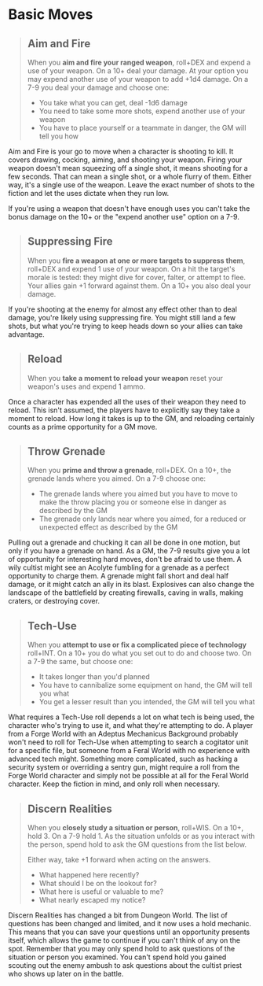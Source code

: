 # Basic Moves

>## Aim and Fire
>When you **aim and fire your ranged weapon**, roll+DEX and expend a use of your weapon. On a 10+ deal your damage. At your option you may expend another use of your weapon to add +1d4 damage. On a 7-9 you deal your damage and choose one:
>
>  - You take what you can get, deal -1d6 damage
>  - You need to take some more shots, expend another use of your weapon
>  - You have to place yourself or a teammate in danger, the GM will tell you how

Aim and Fire is your go to move when a character is shooting to kill. It covers drawing, cocking, aiming, and shooting your weapon. Firing your weapon doesn't mean squeezing off a single shot, it means shooting for a few seconds. That can mean a single shot, or a whole flurry of them. Either way, it's a single use of the weapon. Leave the exact number of shots to the fiction and let the uses dictate when they run low.

If you're using a weapon that doesn't have enough uses you can't take the bonus damage on the 10+ or the "expend another use" option on a 7-9.

<!-- -->

>## Suppressing Fire
>When you **fire a weapon at one or more targets to suppress them**, roll+DEX and expend 1 use of your weapon. On a hit the target's morale is tested: they might dive for cover, falter, or attempt to flee. Your allies gain +1 forward against them. On a 10+ you also deal your damage.

If you're shooting at the enemy for almost any effect other than to deal damage, you're likely using suppressing fire. You might still land a few shots, but what you're trying to keep heads down so your allies can take advantage.

<!-- -->

>## Reload
>When you **take a moment to reload your weapon** reset your weapon's uses and expend 1 ammo.

Once a character has expended all the uses of their weapon they need to reload. This isn't assumed, the players have to explicitly say they take a moment to reload. How long it takes is up to the GM, and reloading certainly counts as a prime opportunity for a GM move.

<!-- -->

>## Throw Grenade
>When you **prime and throw a grenade**, roll+DEX. On a 10+, the grenade lands where you aimed. On a 7-9 choose one:
>
>  - The grenade lands where you aimed but you have to move to make the throw placing you or someone else in danger as described by the GM
>  - The grenade only lands near where you aimed, for a reduced or unexpected effect as described by the GM

Pulling out a grenade and chucking it can all be done in one motion, but only if you have a grenade on hand. As a GM, the 7-9 results give you a lot of opportunity for interesting hard moves, don't be afraid to use them. A wily cultist might see an Acolyte fumbling for a grenade as a perfect opportunity to charge them. A grenade might fall short and deal half damage, or it might catch an ally in its blast. Explosives can also change the landscape of the battlefield by creating firewalls, caving in walls, making craters, or destroying cover.

<!-- -->

>## Tech-Use
>When you **attempt to use or fix a complicated piece of technology** roll+INT. On a 10+ you do what you set out to do and choose two. On a 7-9 the same, but choose one:
>
>  - It takes longer than you'd planned
>  - You have to cannibalize some equipment on hand, the GM will tell you what
>  - You get a lesser result than you intended, the GM will tell you what

What requires a Tech-Use roll depends a lot on what tech is being used, the character who's trying to use it, and what they're attempting to do. A player from a Forge World with an Adeptus Mechanicus Background probably won't need to roll for Tech-Use when attempting to search a cogitator unit for a specific file, but someone from a Feral World with no experience with advanced tech might. Something more complicated, such as hacking a security system or overriding a sentry gun, might require a roll from the Forge World character and simply not be possible at all for the Feral World character. Keep the fiction in mind, and only roll when necessary.

<!-- -->

>## Discern Realities
>When you **closely study a situation or person**, roll+WIS. On a 10+, hold 3. On a 7-9 hold 1. As the situation unfolds or as you interact with the person, spend hold to ask the GM questions from the list below.
>
>Either way, take +1 forward when acting on the answers.
>
>  - What happened here recently?
>  - What should I be on the lookout for?
>  - What here is useful or valuable to me?
>  - What nearly escaped my notice?

Discern Realities has changed a bit from Dungeon World. The list of questions has been changed and limited, and it now uses a hold mechanic. This means that you can save your questions until an opportunity presents itself, which allows the game to continue if you can't think of any on the spot. Remember that you may only spend hold to ask questions of the situation or person you examined. You can't spend hold you gained scouting out the enemy ambush to ask questions about the cultist priest who shows up later on in the battle.

